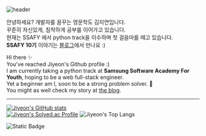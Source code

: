 
  
![header](https://capsule-render.vercel.app/api?type=wave&color=gradient&height=300&section=header&text=🌊참새하는코딩🐋&fontSize=50)  
  
안녕하세요? 개발자를 꿈꾸는 영문학도 김지연입니다.  
꾸준히 자신있게, 침착하게 공부를 이어가고 있습니다.  
현재는 SSAFY 에서 python track을 이수하며 첫 걸음마를 떼고 있습니다.  
**SSAFY 10기** 이야기는 [블로그](https://timedilation.tistory.com)에서 만나요 :)

Hi there ✨  
You've reached Jiyeon's Github profile :)  
I am currently taking a python track at **Samsung Software Academy For Youth**, hoping to be a web full-stack engineer.    
Yet a beginner am I, soon to be a strong problem solver. :mechanical_arm:    
You might as well check my story at [the blog](https://timedilation.tistory.com).  


---
[![Jiyeon's GitHub stats](https://github-readme-stats.vercel.app/api?username=jiyeon2536&show_icons=true&theme=neon)](https://github.com/jiyeon2536/github-readme-stats)  
[![Jiyeon's Solved.ac Profile](http://mazassumnida.wtf/api/v2/generate_badge?boj=jiyeon2536)](https://solved.ac/jiyeon2536/) ![Jiyeon's Top Langs](https://github-readme-stats.vercel.app/api/top-langs/?username=jiyeon2536&layout=compact&theme=dark)  


![Static Badge](https://img.shields.io/badge/python-skyblue?logo=python)


  

<!--
**jiyeon2536/jiyeon2536** is a ✨ _special_ ✨ repository because its `README.md` (this file) appears on your GitHub profile.

Here are some ideas to get you started:

- 🔭 I’m currently working on ...
- 🌱 I’m currently learning ...
- 👯 I’m looking to collaborate on ...
- 🤔 I’m looking for help with ...
- 💬 Ask me about ...
- 📫 How to reach me: ...
- 😄 Pronouns: ...
- ⚡ Fun fact: ...
-->
